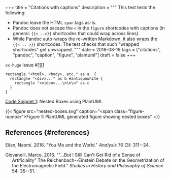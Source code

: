+++
title = "Citations with captions"
description = """
  This test tests the following:

  -   Pandoc leave the HTML `span` tags as-is.
  -   Pandoc does not escape the `<` in the `figure` shortcodes with
      captions (in general: `{{< ..>}}` shortcodes that could wrap across
      lines).
  -   While Pandoc auto-wraps the re-written Markdown, it also wraps the
      `{{< .. >}}` shortcodes. The test checks that such "wrapped
      shortcodes" get unwrapped.
  """
date = 2018-08-19
tags = ["citations", "pandoc", "caption", "figure", "plantuml"]
draft = false
+++

`ox-hugo` Issue
\#[191](https://github.com/kaushalmodi/ox-hugo/issues/191)

<a id="code-snippet--plantuml-nested-boxes"></a>

``` plantuml
rectangle "<html>, <body>, etc." as a  {
  rectangle "<div>..." as b #antiquewhite {
    rectangle "<video>...\n\n\n" as c
  }
}
```

<div class="src-block-caption">

<span
class="src-block-number"><a href="#code-snippet--plantuml-nested-boxes">Code
Snippet 1</a>:</span> Nested Boxes using PlantUML

</div>

{{< figure src="nested-boxes.svg" caption="<span class=\"figure-number\">Figure 1: </span>PlantUML generated figure showing nested boxes" >}}

## References {#references}

<div id="refs" class="references csl-bib-body hanging-indent">

<div id="ref-eilan2016" class="csl-entry">

Eilan, Naomi. 2016. "You Me and the World." *Analysis* 76 (3): 311--24.

</div>

<div id="ref-giovanelli2016" class="csl-entry">

Giovanelli, Marco. 2016. "\"\...But I Still Can't Get Rid of a Sense of
Artificiality\" The Reichenbach--Einstein Debate on the Geometrization
of the Electromagnetic Field." *Studies in History and Philosophy of
Science* 54: 35--51.

</div>

</div>
